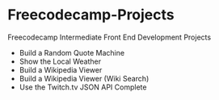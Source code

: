 # Freecodecamp-Projects
Freecodecamp Intermediate Front End Development Projects
- Build a Random Quote Machine
- Show the Local Weather
- Build a Wikipedia Viewer 
- Build a Wikipedia Viewer (Wiki Search)
- Use the Twitch.tv JSON API Complete
